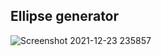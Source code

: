 ## Ellipse generator
![Screenshot 2021-12-23 235857](https://user-images.githubusercontent.com/65161301/147278287-32ea457b-5827-4ef4-8db4-b418a82a8e51.png)
